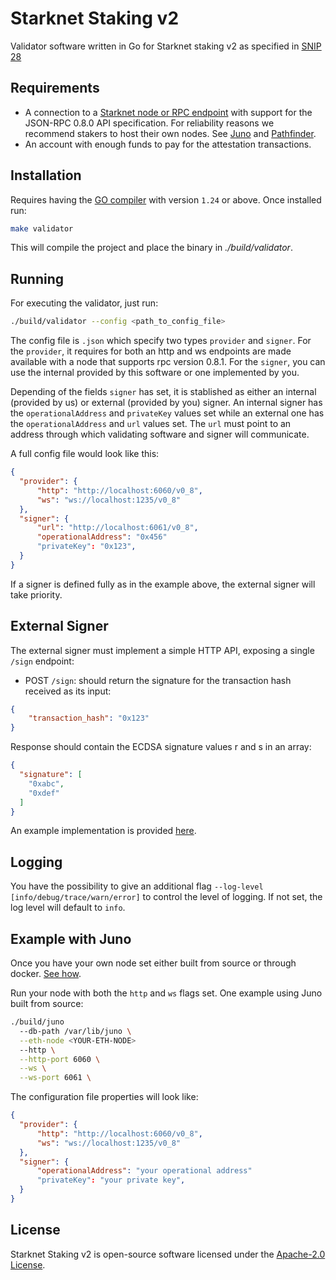 # Starknet Staking v2
Validator software written in Go for Starknet staking v2 as specified in [SNIP 28](https://community.starknet.io/t/snip-28-staking-v2-proposal/115250)


## Requirements

- A connection to a [Starknet node or RPC endpoint](https://www.starknet.io/fullnodes-rpc-services/) with support for the JSON-RPC 0.8.0 API specification. For reliability reasons we recommend stakers to host their own nodes. See [Juno](https://github.com/NethermindEth/juno) and [Pathfinder](https://github.com/eqlabs/pathfinder).
- An account with enough funds to pay for the attestation transactions.

## Installation

Requires having the [GO compiler](https://go.dev/doc/install) with version `1.24` or above. Once installed run:

```bash
make validator
```

This will compile the project and place the binary in *./build/validator*.

## Running

For executing the validator, just run:
```bash
./build/validator --config <path_to_config_file> 
```

The config file is `.json` which specify two types `provider` and `signer`. For the `provider`, it requires for both an http and ws endpoints are made available with a node that supports rpc version 0.8.1. For the `signer`, you can use the internal provided by this software or one implemented by you.

Depending of the fields `signer` has set, it is stablished as either an internal (provided by us) or external (provided by you) signer. An internal signer has the `operationalAddress` and `privateKey` values set while an external one has the `operationalAddress` and `url` values set. The `url` must point to an address through which validating software and signer will communicate.

A full config file would look like this:

```json
{
  "provider": {
      "http": "http://localhost:6060/v0_8",
      "ws": "ws://localhost:1235/v0_8"
  },
  "signer": {
      "url": "http://localhost:6061/v0_8",
      "operationalAddress": "0x456"
      "privateKey": "0x123", 
  }
}
```

If a signer is defined fully as in the example above, the external signer will take priority.

## External Signer 

The external signer must implement a simple HTTP API, exposing a single `/sign` endpoint:

- POST `/sign`: should return the signature for the transaction hash received as its input:
```json
{
    "transaction_hash": "0x123"
}
```
Response should contain the ECDSA signature values r and s in an array:
```json
{
  "signature": [
    "0xabc",
    "0xdef"
  ]
}
```
An example implementation is provided [here](https://github.com/NethermindEth/starknet-staking-v2/tree/main/example-signer/remote_signer.go).

## Logging

You have the possibility to give an additional flag `--log-level [info/debug/trace/warn/error]` to control the level of logging.
If not set, the log level will default to `info`.

## Example with Juno

Once you have your own node set either built from source or through docker. [See how](https://github.com/NethermindEth/juno?tab=readme-ov-file#run-with-docker).

Run your node with both the `http` and `ws` flags set. One example using Juno built from source:

```bash
./build/juno
  --db-path /var/lib/juno \
  --eth-node <YOUR-ETH-NODE>
  --http \
  --http-port 6060 \
  --ws \
  --ws-port 6061 \
```

The configuration file properties will look like:
```json
{
  "provider": {
      "http": "http://localhost:6060/v0_8",
      "ws": "ws://localhost:1235/v0_8"
  },
  "signer": {
      "operationalAddress": "your operational address"
      "privateKey": "your private key", 
  }
}
```

##  License

Starknet Staking v2 is open-source software licensed under the [Apache-2.0 License](https://github.com/NethermindEth/starknet-staking-v2/blob/main/LICENSE).

